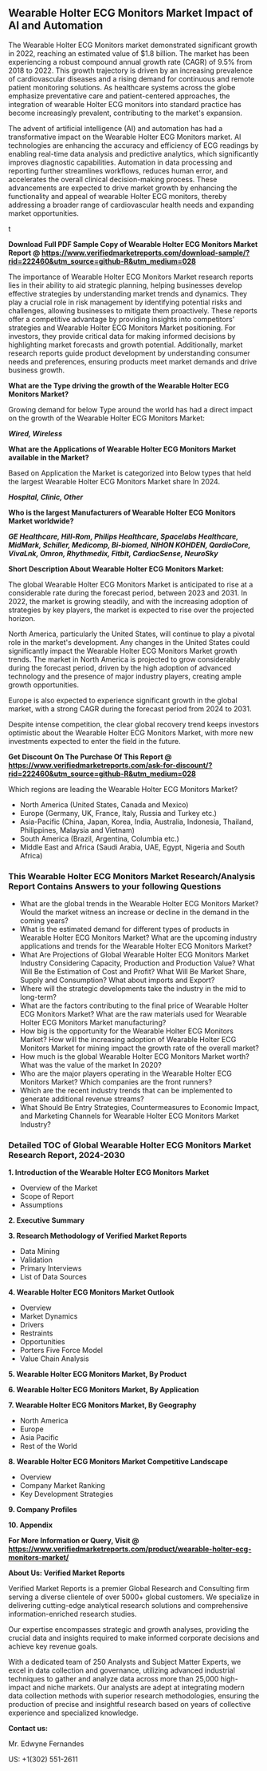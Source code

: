 <h2>Wearable Holter ECG Monitors Market Impact of AI and Automation</h2><p>The Wearable Holter ECG Monitors market demonstrated significant growth in 2022, reaching an estimated value of $1.8 billion. The market has been experiencing a robust compound annual growth rate (CAGR) of 9.5% from 2018 to 2022. This growth trajectory is driven by an increasing prevalence of cardiovascular diseases and a rising demand for continuous and remote patient monitoring solutions. As healthcare systems across the globe emphasize preventative care and patient-centered approaches, the integration of wearable Holter ECG monitors into standard practice has become increasingly prevalent, contributing to the market's expansion.</p><p>The advent of artificial intelligence (AI) and automation has had a transformative impact on the Wearable Holter ECG Monitors market. AI technologies are enhancing the accuracy and efficiency of ECG readings by enabling real-time data analysis and predictive analytics, which significantly improves diagnostic capabilities. Automation in data processing and reporting further streamlines workflows, reduces human error, and accelerates the overall clinical decision-making process. These advancements are expected to drive market growth by enhancing the functionality and appeal of wearable Holter ECG monitors, thereby addressing a broader range of cardiovascular health needs and expanding market opportunities.</p>t</p><p id="" class=""><strong>Download Full PDF Sample Copy of Wearable Holter ECG Monitors Market Report @ <a href="https://www.verifiedmarketreports.com/download-sample/?rid=222460&utm_source=github-R&utm_medium=028" target="_blank">https://www.verifiedmarketreports.com/download-sample/?rid=222460&utm_source=github-R&utm_medium=028</a></strong></p><p>The importance of&nbsp;Wearable Holter ECG Monitors Market research reports lies in their ability to aid strategic planning, helping businesses develop effective strategies by understanding market trends and dynamics. They play a crucial role in risk management by identifying potential risks and challenges, allowing businesses to mitigate them proactively. These reports offer a competitive advantage by providing insights into competitors' strategies and Wearable Holter ECG Monitors Market positioning. For investors, they provide critical data for making informed decisions by highlighting market forecasts and growth potential. Additionally, market research reports guide product development by understanding consumer needs and preferences, ensuring products meet market demands and drive business growth.</p><p><strong>What are the&nbsp;Type driving the growth of the Wearable Holter ECG Monitors Market?</strong></p><p id="" class="">Growing demand for below Type around the world has had a direct impact on the growth of the Wearable Holter ECG Monitors Market:</p><em><strong>Wired, Wireless</strong></em></p><strong>What are the&nbsp;Applications&nbsp;of Wearable Holter ECG Monitors Market available in the Market?</strong></p><p id="" class="">Based on Application the Market is categorized into Below types that held the largest Wearable Holter ECG Monitors Market share In 2024.</p><em><strong>Hospital, Clinic, Other</strong></em></p><strong>Who is the largest Manufacturers of Wearable Holter ECG Monitors Market worldwide?</strong></p><p><em><strong>GE Healthcare, Hill-Rom, Philips Healthcare, Spacelabs Healthcare, MidMark, Schiller, Medicomp, Bi-biomed, NIHON KOHDEN, QardioCore, VivaLnk, Omron, Rhythmedix, Fitbit, CardiacSense, NeuroSky</strong></em></p><p id="" class=""><strong>Short Description About Wearable Holter ECG Monitors Market:</strong></p><p>The global Wearable Holter ECG Monitors Market is anticipated to rise at a considerable rate during the forecast period, between 2023 and 2031. In 2022, the market is growing steadily, and with the increasing adoption of strategies by key players, the market is expected to rise over the projected horizon.</p><p>North America, particularly the United States, will continue to play a pivotal role in the market's development. Any changes in the United States could significantly impact the Wearable Holter ECG Monitors Market growth trends. The market in North America is projected to grow considerably during the forecast period, driven by the high adoption of advanced technology and the presence of major industry players, creating ample growth opportunities.</p><p>Europe is also expected to experience significant growth in the global market, with a strong CAGR during the forecast period from 2024 to 2031.</p><p>Despite intense competition, the clear global recovery trend keeps investors optimistic about the Wearable Holter ECG Monitors Market, with more new investments expected to enter the field in the future.</p><p id="" class=""><strong>Get Discount On The Purchase Of This Report @ <a href="https://www.verifiedmarketreports.com/ask-for-discount/?rid=222460&utm_source=github-R&utm_medium=028" target="_blank">https://www.verifiedmarketreports.com/ask-for-discount/?rid=222460&utm_source=github-R&utm_medium=028</a></strong></p>Which regions are leading the Wearable Holter ECG Monitors Market?</p><ul><li>North America (United States, Canada and Mexico)</li><li>Europe (Germany, UK, France, Italy, Russia and Turkey etc.)</li><li>Asia-Pacific (China, Japan, Korea, India, Australia, Indonesia, Thailand, Philippines, Malaysia and Vietnam)</li><li>South America (Brazil, Argentina, Columbia etc.)</li><li>Middle East and Africa (Saudi Arabia, UAE, Egypt, Nigeria and South Africa)</li></ul><h3 id="" class="">This Wearable Holter ECG Monitors Market Research/Analysis Report Contains Answers to your following Questions</h3><ul><li>What are the global trends in the Wearable Holter ECG Monitors Market? Would the market witness an increase or decline in the demand in the coming years?</li><li>What is the estimated demand for different types of products in Wearable Holter ECG Monitors Market? What are the upcoming industry applications and trends for the Wearable Holter ECG Monitors Market?</li><li>What Are Projections of Global Wearable Holter ECG Monitors Market Industry Considering Capacity, Production and Production Value? What Will Be the Estimation of Cost and Profit? What Will Be Market Share, Supply and Consumption? What about imports and Export?</li><li>Where will the strategic developments take the industry in the mid to long-term?</li><li>What are the factors contributing to the final price of Wearable Holter ECG Monitors Market? What are the raw materials used for Wearable Holter ECG Monitors Market manufacturing?</li><li>How big is the opportunity for the Wearable Holter ECG Monitors Market? How will the increasing adoption of Wearable Holter ECG Monitors Market for mining impact the growth rate of the overall market?</li><li>How much is the global Wearable Holter ECG Monitors Market worth? What was the value of the market In 2020?</li><li>Who are the major players operating in the Wearable Holter ECG Monitors Market? Which companies are the front runners?</li><li>Which are the recent industry trends that can be implemented to generate additional revenue streams?</li><li>What Should Be Entry Strategies, Countermeasures to Economic Impact, and Marketing Channels for Wearable Holter ECG Monitors Market Industry?</li></ul><h3 id="" class="">Detailed TOC of Global Wearable Holter ECG Monitors Market Research Report, 2024-2030</h3><p id="" class=""><strong>1. Introduction of the Wearable Holter ECG Monitors Market</strong></p><ul><li>Overview of the Market</li><li>Scope of Report</li><li>Assumptions</li></ul><p id="" class=""><strong>2. Executive Summary</strong></p><p id="" class=""><strong>3. Research Methodology of Verified Market Reports</strong></p><ul><li>Data Mining</li><li>Validation</li><li>Primary Interviews</li><li>List of Data Sources</li></ul><p id="" class=""><strong>4. Wearable Holter ECG Monitors Market Outlook</strong></p><ul><li>Overview</li><li>Market Dynamics</li><li>Drivers</li><li>Restraints</li><li>Opportunities</li><li>Porters Five Force Model</li><li>Value Chain Analysis</li></ul><p id="" class=""><strong>5. Wearable Holter ECG Monitors Market, By Product</strong></p><p id="" class=""><strong>6. Wearable Holter ECG Monitors Market, By Application</strong></p><p id="" class=""><strong>7. Wearable Holter ECG Monitors Market, By Geography</strong></p><ul><li>North America</li><li>Europe</li><li>Asia Pacific</li><li>Rest of the World</li></ul><p id="" class=""><strong>8. Wearable Holter ECG Monitors Market Competitive Landscape</strong></p><ul><li>Overview</li><li>Company Market Ranking</li><li>Key Development Strategies</li></ul><p id="" class=""><strong>9. Company Profiles</strong></p><p id="" class=""><strong>10. Appendix</strong></p><p id="" class=""><strong>For More Information or Query, Visit @ <a href="https://www.verifiedmarketreports.com/product/wearable-holter-ecg-monitors-market/" target="_blank">https://www.verifiedmarketreports.com/product/wearable-holter-ecg-monitors-market/</a></strong></p><p id="" class=""><strong>About Us: Verified Market Reports</strong></p><p id="" class="">Verified Market Reports is a premier Global Research and Consulting firm serving a diverse clientele of over 5000+ global customers. We specialize in delivering cutting-edge analytical research solutions and comprehensive information-enriched research studies.</p><p id="" class="">Our expertise encompasses strategic and growth analyses, providing the crucial data and insights required to make informed corporate decisions and achieve key revenue goals.</p><p id="" class="">With a dedicated team of 250 Analysts and Subject Matter Experts, we excel in data collection and governance, utilizing advanced industrial techniques to gather and analyze data across more than 25,000 high-impact and niche markets. Our analysts are adept at integrating modern data collection methods with superior research methodologies, ensuring the production of precise and insightful research based on years of collective experience and specialized knowledge.</p><p id="" class=""><strong>Contact us:</strong></p><p id="" class="">Mr. Edwyne Fernandes</p><p id="" class="">US: +1(302) 551-2611</p>